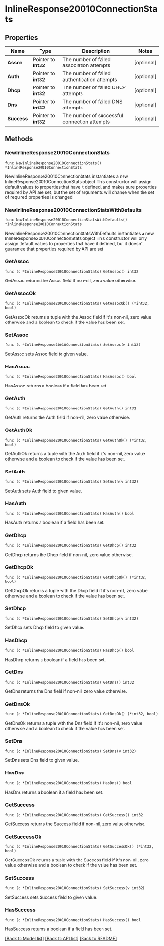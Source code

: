 # InlineResponse20010ConnectionStats

## Properties

Name | Type | Description | Notes
------------ | ------------- | ------------- | -------------
**Assoc** | Pointer to **int32** | The number of failed association attempts | [optional] 
**Auth** | Pointer to **int32** | The number of failed authentication attempts | [optional] 
**Dhcp** | Pointer to **int32** | The number of failed DHCP attempts | [optional] 
**Dns** | Pointer to **int32** | The number of failed DNS attempts | [optional] 
**Success** | Pointer to **int32** | The number of successful connection attempts | [optional] 

## Methods

### NewInlineResponse20010ConnectionStats

`func NewInlineResponse20010ConnectionStats() *InlineResponse20010ConnectionStats`

NewInlineResponse20010ConnectionStats instantiates a new InlineResponse20010ConnectionStats object
This constructor will assign default values to properties that have it defined,
and makes sure properties required by API are set, but the set of arguments
will change when the set of required properties is changed

### NewInlineResponse20010ConnectionStatsWithDefaults

`func NewInlineResponse20010ConnectionStatsWithDefaults() *InlineResponse20010ConnectionStats`

NewInlineResponse20010ConnectionStatsWithDefaults instantiates a new InlineResponse20010ConnectionStats object
This constructor will only assign default values to properties that have it defined,
but it doesn't guarantee that properties required by API are set

### GetAssoc

`func (o *InlineResponse20010ConnectionStats) GetAssoc() int32`

GetAssoc returns the Assoc field if non-nil, zero value otherwise.

### GetAssocOk

`func (o *InlineResponse20010ConnectionStats) GetAssocOk() (*int32, bool)`

GetAssocOk returns a tuple with the Assoc field if it's non-nil, zero value otherwise
and a boolean to check if the value has been set.

### SetAssoc

`func (o *InlineResponse20010ConnectionStats) SetAssoc(v int32)`

SetAssoc sets Assoc field to given value.

### HasAssoc

`func (o *InlineResponse20010ConnectionStats) HasAssoc() bool`

HasAssoc returns a boolean if a field has been set.

### GetAuth

`func (o *InlineResponse20010ConnectionStats) GetAuth() int32`

GetAuth returns the Auth field if non-nil, zero value otherwise.

### GetAuthOk

`func (o *InlineResponse20010ConnectionStats) GetAuthOk() (*int32, bool)`

GetAuthOk returns a tuple with the Auth field if it's non-nil, zero value otherwise
and a boolean to check if the value has been set.

### SetAuth

`func (o *InlineResponse20010ConnectionStats) SetAuth(v int32)`

SetAuth sets Auth field to given value.

### HasAuth

`func (o *InlineResponse20010ConnectionStats) HasAuth() bool`

HasAuth returns a boolean if a field has been set.

### GetDhcp

`func (o *InlineResponse20010ConnectionStats) GetDhcp() int32`

GetDhcp returns the Dhcp field if non-nil, zero value otherwise.

### GetDhcpOk

`func (o *InlineResponse20010ConnectionStats) GetDhcpOk() (*int32, bool)`

GetDhcpOk returns a tuple with the Dhcp field if it's non-nil, zero value otherwise
and a boolean to check if the value has been set.

### SetDhcp

`func (o *InlineResponse20010ConnectionStats) SetDhcp(v int32)`

SetDhcp sets Dhcp field to given value.

### HasDhcp

`func (o *InlineResponse20010ConnectionStats) HasDhcp() bool`

HasDhcp returns a boolean if a field has been set.

### GetDns

`func (o *InlineResponse20010ConnectionStats) GetDns() int32`

GetDns returns the Dns field if non-nil, zero value otherwise.

### GetDnsOk

`func (o *InlineResponse20010ConnectionStats) GetDnsOk() (*int32, bool)`

GetDnsOk returns a tuple with the Dns field if it's non-nil, zero value otherwise
and a boolean to check if the value has been set.

### SetDns

`func (o *InlineResponse20010ConnectionStats) SetDns(v int32)`

SetDns sets Dns field to given value.

### HasDns

`func (o *InlineResponse20010ConnectionStats) HasDns() bool`

HasDns returns a boolean if a field has been set.

### GetSuccess

`func (o *InlineResponse20010ConnectionStats) GetSuccess() int32`

GetSuccess returns the Success field if non-nil, zero value otherwise.

### GetSuccessOk

`func (o *InlineResponse20010ConnectionStats) GetSuccessOk() (*int32, bool)`

GetSuccessOk returns a tuple with the Success field if it's non-nil, zero value otherwise
and a boolean to check if the value has been set.

### SetSuccess

`func (o *InlineResponse20010ConnectionStats) SetSuccess(v int32)`

SetSuccess sets Success field to given value.

### HasSuccess

`func (o *InlineResponse20010ConnectionStats) HasSuccess() bool`

HasSuccess returns a boolean if a field has been set.


[[Back to Model list]](../README.md#documentation-for-models) [[Back to API list]](../README.md#documentation-for-api-endpoints) [[Back to README]](../README.md)


